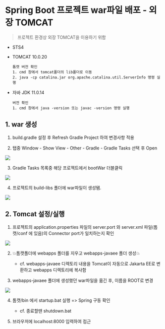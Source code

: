 #  Spring Boot 프로젝트 war파일 배포 - 외장 TOMCAT

> 프로젝트 환경상 외장 TOMCAT을 이용하기 위함

- STS4

- TOMCAT 10.0.20 

  ```
  톰캣 버전 확인
  1. cmd 창에서 tomcat폴더의 lib폴더로 이동
  2. java -cp catalina.jar org.apache.catalina.util.ServerInfo 명령 실행
  ```

- 자바 JDK 11.0.14

  ```
  버전 확인
  1. cmd 창에서 java -version 또는 javac -version 명령 실행
  ```

## 1. war 생성

1. build.gradle 설정 후 Refresh Gradle Project 하여 변경사항 적용

2. 탭중 Window - Show View - Other - Gradle - Gradle Tasks 선택 후 Open

<img src="https://github.com/ara0114/TIL/assets/103404127/0610a8d6-089c-4245-b2cf-216b3a69eae8">

3. Gradle Tasks 목록중 해당 프로젝트에서 bootWar 더블클릭

<img src="https://github.com/ara0114/TIL/assets/103404127/d1e757a5-ccb4-4dd4-a1c0-885f8220bbde">

4. 프로젝트의 build-libs 폴더에 war파일이 생성됌.

<img src="https://github.com/ara0114/TIL/assets/103404127/5b87b07a-9360-4aa9-928d-b1c1500acc51">

## 2. Tomcat 설정/실행

1. 프로젝트의 application.properties 파일의 server.port 와 server.xml 파일(톰캣/conf 에 있음)의 Connector port가 일치하는지 확인

<img src="https://github.com/ara0114/TIL/assets/103404127/7a02ed2d-4501-4f0f-b71b-9304ab9168bf">

2. 💥톰캣폴더에 webapps 폴더를 지우고 webapps-javaee 폴더 생성💥
   - cf. webapps-javaee 디렉토리 내용을 Tomcat이 자동으로 Jakarta EE로 변환하고 webapps 디렉토리에 복사함

3. webapps-javaee 폴더에 생성했던 war파일을 옮긴 후, 이름을 ROOT로 변경

<img src="https://github.com/ara0114/TIL/assets/103404127/b2d17938-c586-4d41-bd12-ffd9250ff807">

4. 톰캣/bin 에서 startup.bat 실행 => Spring 구동 확인
   - cf. 종료할땐 shutdown.bat

5. 브라우저에 localhost:8000 입력하여 접근
